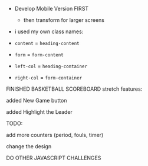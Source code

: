 - Develop Mobile Version FIRST

  - then transform for larger screens
- i used my own class names:
- `content` = `heading-content`
- `form` = `form-content`
- `left-col` = `heading-container`
- `right-col` = `form-container`


FINISHED BASKETBALL SCOREBOARD stretch features:

added New Game button

added Highlight the Leader

TODO: 

add more counters (period, fouls, timer)

change the design

DO OTHER JAVASCRIPT CHALLENGES
